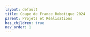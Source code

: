 ```yaml
---
layout: default
title: Coupe de France Robotique 2024
parent: Projets et Réalisations
has_children: true
nav_order: 1
---
```



